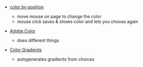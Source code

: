 
- [color by position](https://color.hailpixel.com/)
    - move mouse on page to change the color
    - mouse click saves & shows color and lets you choose again
    
- [Adobe Color](https://color.adobe.com/create)
    - does different things
    
- [Color Gradients](https://mycolor.space)
    - autogenerates gradients from choices
